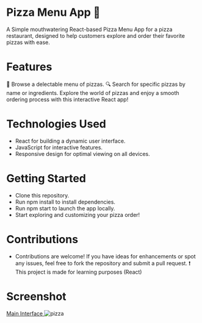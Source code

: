 # Pizza Menu App 🍕
A Simple mouthwatering  React-based Pizza Menu App for a pizza restaurant, designed to help customers explore and order their favorite pizzas with ease.

# Features
🍕 Browse a delectable menu of pizzas.
🔍 Search for specific pizzas by name or ingredients.
Explore the world of pizzas and enjoy a smooth ordering process with this interactive React app!

# Technologies Used
- React for building a dynamic user interface.
- JavaScript for interactive features.
- Responsive design for optimal viewing on all devices.

# Getting Started
- Clone this repository.
- Run npm install to install dependencies.
- Run npm start to launch the app locally.
- Start exploring and customizing your pizza order!

# Contributions
- Contributions are welcome! If you have ideas for enhancements or spot any issues, feel free to fork the repository and submit a pull request.
❗ This project is made for learning purposes (React)

# Screenshot
 <ins>Main Interface </ins>
![pizza](https://github.com/shadlia/Pizza-Menu-front/assets/74935083/9fd94a8d-322b-432b-8f13-1e91a83dd733)

